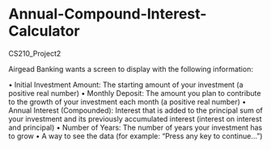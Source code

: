 # Annual-Compound-Interest-Calculator
CS210_Project2

Airgead Banking wants a screen to display with the following information:

• Initial Investment Amount: The starting amount of your investment (a positive real number) 
• Monthly Deposit: The amount you plan to contribute to the growth of your investment each month (a positive real number)
• Annual Interest (Compounded): Interest that is added to the principal sum of your investment and its previously accumulated interest (interest on interest and principal)
• Number of Years: The number of years your investment has to grow 
• A way to see the data (for example: “Press any key to continue…”)
